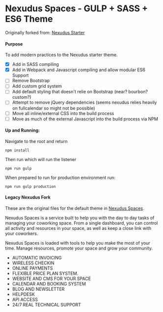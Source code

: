 Nexudus Spaces - GULP + SASS + ES6 Theme
============================

Originally forked from: [Nexudus Starter](https://github.com/Nexudus/nexudus-spaces-default-theme)

#### Purpose

To add modern practices to the Nexudus starter theme.

- [x] Add in SASS compiling
- [x] Add in Webpack and Javascript compiling and allow modular ES6 Support
- [ ] Remove Bootstrap
- [ ] Add custom grid system
- [ ] Add default styling that doesn't relie on Bootstrap (near? bourbon? custom?)
- [ ] Attempt to remove jQuery dependencies (seems nexudus relies heavily on fullcalendar so might not be possible)
- [ ] Move all inline/external CSS into the build process
- [ ] Move as much of the external Javascript into the build process via NPM

#### Up and Running:

Navigate to the root and return
```
npm install
```

Then run which will run the listener

```
npm run gulp
```

When prepared to run for production environment run:

```
npm run gulp production
```

#### Legacy Nexudus Fork

These are the original files for the default theme in [Nexudus Spaces](http://coworking.nexudus.com/ "Nexudus Spaces").


Nexudus Spaces is a service built to help you with the day to day tasks of managing your coworking space.
From a single dashboard, you can control all activity and resources in your space,
as well as keep a close link with your coworkers.

Nexudus Spaces is loaded with tools to help you make the most of your time. Manage resources, promote your space and grow your community.

- AUTOMATIC INVOICING
- WIRELESS CHECKIN
- ONLINE PAYMENTS
- FLEXIBLE PRICE PLAN SYSTEM.
- WEBSITE AND CMS FOR YOUR SPACE
- CALENDAR AND BOOKING SYSTEM
- BLOG AND NEWSLETTER
- HELPDESK
- API ACCESS
- 24/7 REAL TECHNICAL SUPPORT
